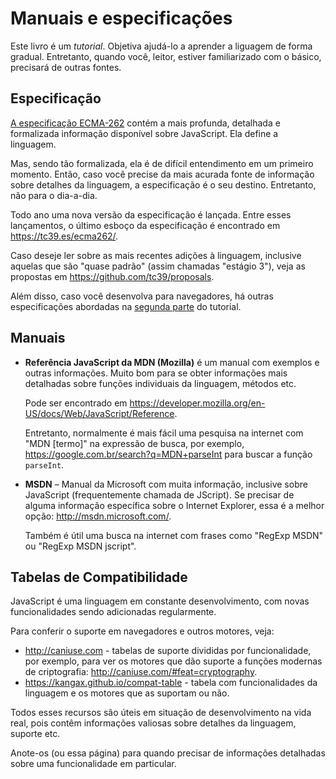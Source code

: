 
# Manuais e especificações

Este livro é um *tutorial*. Objetiva ajudá-lo a aprender a liguagem de forma gradual. Entretanto, quando você, leitor, estiver familiarizado com o básico, precisará de outras fontes.

## Especificação

[A especificação ECMA-262](https://www.ecma-international.org/publications/standards/Ecma-262.htm) contém a mais profunda, detalhada e formalizada informação disponível sobre JavaScript. Ela define a linguagem.

Mas, sendo tão formalizada, ela é de difícil entendimento em um primeiro momento. Então, caso você precise da mais acurada fonte de informação sobre detalhes da linguagem, a especificação é o seu destino. Entretanto, não para o dia-a-dia.

Todo ano uma nova versão da especificação é lançada. Entre esses lançamentos, o último esboço da especificação é encontrado em <https://tc39.es/ecma262/>.

Caso deseje ler sobre as mais recentes adições à linguagem, inclusive aquelas que são "quase padrão" (assim chamadas "estágio 3"), veja as propostas em <https://github.com/tc39/proposals>.

Além disso, caso você desenvolva para navegadores, há outras especificações abordadas na [segunda parte](info:browser-environment) do tutorial.

## Manuais

- **Referência JavaScript da MDN (Mozilla)** é um manual com exemplos e outras informações. Muito bom para se obter informações mais detalhadas sobre funções individuais da linguagem, métodos etc.

    Pode ser encontrado em <https://developer.mozilla.org/en-US/docs/Web/JavaScript/Reference>.

    Entretanto, normalmente é mais fácil uma pesquisa na internet com "MDN [termo]" na expressão de busca, por exemplo, <https://google.com.br/search?q=MDN+parseInt> para buscar a função `parseInt`.


- **MSDN** – Manual da Microsoft com muita informação, inclusive sobre JavaScript (frequentemente chamada de JScript). Se precisar de alguma informação específica sobre o Internet Explorer, essa é a melhor opção: <http://msdn.microsoft.com/>.

    Também é útil uma busca na internet com frases como "RegExp MSDN" ou "RegExp MSDN jscript".

## Tabelas de Compatibilidade

JavaScript é uma linguagem em constante desenvolvimento, com novas funcionalidades sendo adicionadas regularmente.

Para conferir o suporte em navegadores e outros motores, veja:

- <http://caniuse.com> - tabelas de suporte divididas por funcionalidade, por exemplo, para ver os motores que dão suporte a funções modernas de criptografia: <http://caniuse.com/#feat=cryptography>.
- <https://kangax.github.io/compat-table> - tabela com funcionalidades da linguagem e os motores que as suportam ou não.

Todos esses recursos são úteis em situação de desenvolvimento na vida real, pois contêm informações valiosas sobre detalhes da linguagem, suporte etc.

Anote-os (ou essa página) para quando precisar de informações detalhadas sobre uma funcionalidade em particular.
